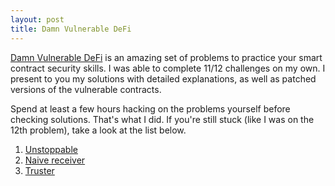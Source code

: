 ```yaml
---
layout: post
title: Damn Vulnerable DeFi
---
```


[Damn Vulnerable DeFi](https://www.damnvulnerabledefi.xyz/) is an amazing set of problems to practice your
smart contract security skills. I was able to complete 11/12 challenges on my own. I present to you my solutions
with detailed explanations, as well as patched versions of the vulnerable contracts.

Spend at least a few hours hacking on the problems yourself before checking solutions. That's what I did. If
you're still stuck (like I was on the 12th problem), take a look at the list below.

1. [Unstoppable](https://daltyboy11.github.io/damn-vulnerable-defi-unstoppable/)
2. [Naive receiver](https://daltyboy11.github.io/damn-vulnerable-defi-naive-receiver/)
3. [Truster](https://daltyboy11.github.io/damn-vulnerable-defi-truster/)